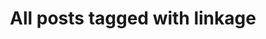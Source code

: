 ---
layout: tag
title: "All posts tagged with linkage"
permalink: /weblog/tags/linkage/
taxonomy: linkage
---